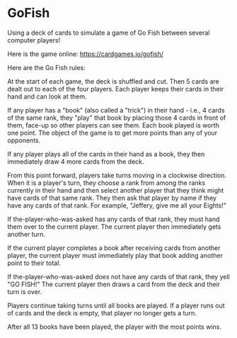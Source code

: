 # GoFish

Using a deck of cards to simulate a game of Go Fish between several computer players!

Here is the game online:  https://cardgames.io/gofish/

Here are the Go Fish rules:

At the start of each game, the deck is shuffled and cut.  Then 5 cards are dealt out to each of the four players.  Each player keeps their cards in their hand and can look at them.

If any player has a "book" (also called a "trick") in their hand - i.e., 4 cards of the same rank, they "play" that book by placing those 4 cards in front of them, face-up so other players can see them.  Each book played is worth one point.  The object of the game is to get more points than any of your opponents.

If any player plays all of the cards in their hand as a book, they then immediately draw 4 more cards from the deck.

From this point forward, players take turns moving in a clockwise direction.  When it is a player's turn, they choose a rank from among the ranks currently in their hand and then select another player that they think might have cards of that same rank.  They then ask that player by name if they have any cards of that rank.  For example, "Jeffery, give me all your Eights!"

If the-player-who-was-asked has any cards of that rank, they must hand them over to the current player.  The current player then immediately gets another turn.

If the current player completes a book after receiving cards from another player, the current player must immediately play that book adding another point to their total.

If the-player-who-was-asked does not have any cards of that rank, they yell "GO FISH!"  The current player then draws a card from the deck and their turn is over.

Players continue taking turns until all books are played.  If a player runs out of cards and the deck is empty, that player no longer gets a turn.

After all 13 books have been played, the player with the most points wins.
